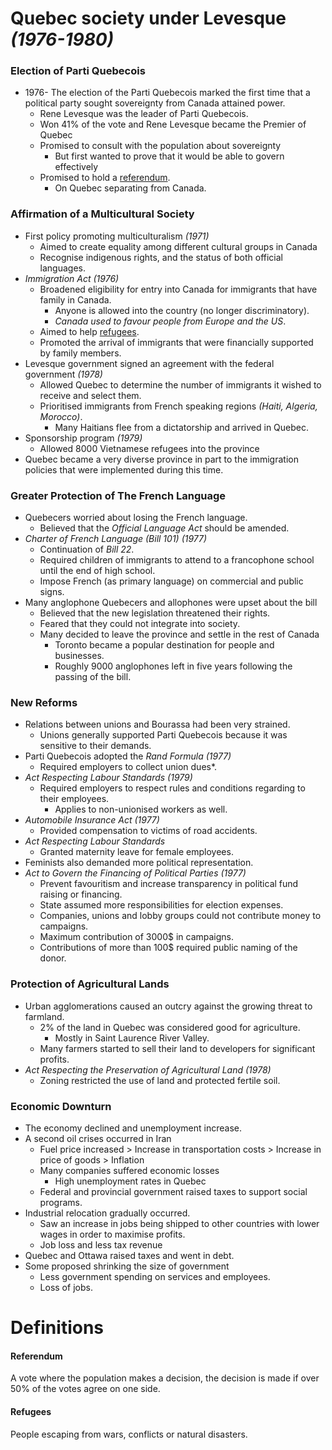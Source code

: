 # Quebec society under Levesque *(1976-1980)*

### Election of Parti Quebecois

* 1976- The election of the Parti Quebecois marked the first time that a political party sought sovereignty from Canada attained power.
  * Rene Levesque was the leader of Parti Quebecois.
  * Won 41% of the vote and Rene Levesque became the Premier of Quebec
  * Promised to consult with the population about sovereignty
    * But first wanted to prove that it would be able to govern effectively
  * Promised to hold a [referendum](#referendum).
    * On Quebec separating from Canada.

### Affirmation of a Multicultural Society

* First policy promoting multiculturalism *(1971)*
  * Aimed to create equality among different cultural groups in Canada
  * Recognise indigenous rights, and the status of both official languages.
* *Immigration Act* *(1976)*
  * Broadened eligibility for entry into Canada for immigrants that have family in Canada.
    * Anyone is allowed into the country (no longer discriminatory).
    * *Canada used to favour people from Europe and the US*.
  * Aimed to help [refugees](#Refugees).
  * Promoted the arrival of immigrants that were financially supported by family members.
* Levesque government signed an agreement with the federal government *(1978)*
  * Allowed Quebec to determine the number of immigrants it wished to receive and select them.
  * Prioritised immigrants from French speaking regions *(Haiti, Algeria, Morocco)*.
    * Many Haitians flee from a dictatorship and arrived in Quebec.
* Sponsorship program *(1979)*
  * Allowed 8000 Vietnamese refugees into the province
* Quebec became a very diverse province in part to the immigration policies that were implemented during this time.

### Greater Protection of The French Language

* Quebecers worried about losing the French language.
  * Believed that the *Official Language Act* should be amended.
* *Charter of French Language* *(Bill 101)* *(1977)*
  * Continuation of *Bill 22*.
  * Required children of immigrants to attend to a francophone school until the end of high school.
  * Impose French (as primary language) on commercial and public signs.
* Many anglophone Quebecers and allophones were upset about the bill
  * Believed that the new legislation threatened their rights.
  * Feared that they could not integrate into society.
  * Many decided to leave the province and settle in the rest of Canada
    * Toronto became a popular destination for people and businesses.
    * Roughly 9000 anglophones left in five years following the passing of the bill.

### New Reforms

* Relations between unions and Bourassa had been very strained.
  * Unions generally supported Parti Quebecois because it was sensitive to their demands.
* Parti Quebecois adopted the *Rand Formula* *(1977)*
  * Required employers to collect union dues*.
* *Act Respecting Labour Standards* *(1979)*
  * Required employers to respect rules and conditions regarding to their employees.
    * Applies to non-unionised workers as well.
* *Automobile Insurance Act* *(1977)*
  * Provided compensation to victims of road accidents.
* *Act Respecting Labour Standards*
  * Granted maternity leave for female employees.
* Feminists also demanded more political representation.
* *Act to Govern the Financing of Political Parties* *(1977)*
  * Prevent favouritism and increase transparency in political fund raising or financing.
  * State assumed more responsibilities for election expenses.
  * Companies, unions and lobby groups could not contribute money to campaigns.
  * Maximum contribution of 3000$ in campaigns.
  * Contributions of more than 100$ required public naming of the donor.

### Protection of Agricultural Lands

* Urban agglomerations caused an outcry against the growing threat to farmland.
  * 2% of the land in Quebec was considered good for agriculture.
    * Mostly in Saint Laurence River Valley.
  * Many farmers started to sell their land to developers for significant profits.
* *Act Respecting the Preservation of Agricultural Land* *(1978)*
  * Zoning restricted the use of land and protected fertile soil.

### Economic Downturn

* The economy declined and unemployment increase.
* A second oil crises occurred in Iran
  * Fuel price increased > Increase in transportation costs > Increase in price of goods > Inflation
  * Many companies suffered economic losses
    * High unemployment rates in Quebec
  * Federal and provincial government raised taxes to support social programs.
* Industrial relocation gradually occurred.
  * Saw an increase in jobs being shipped to other countries with lower wages in order to maximise profits.
  * Job loss and less tax revenue
* Quebec and Ottawa raised taxes and went in debt.
* Some proposed shrinking the size of government
  * Less government spending on services and employees.
  * Loss of jobs.

# Definitions

#### Referendum

A vote where the population makes a decision, the decision is made if over 50% of the votes agree on one side.

#### Refugees

People escaping from wars, conflicts or natural disasters.